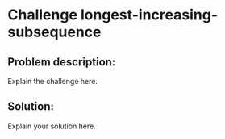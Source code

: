 # Challenge longest-increasing-subsequence
## Problem description:
Explain the challenge here.
## Solution:
Explain your solution here.
